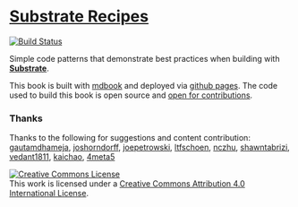# <a href="https://substrate.dev/recipes">Substrate Recipes</a>
[![Build Status](https://travis-ci.org/substrate-developer-hub/recipes.svg?branch=master)](https://travis-ci.org/substrate-developer-hub/recipes)

Simple code patterns that demonstrate best practices when building with **[Substrate](https://github.com/paritytech/substrate)**.

This book is built with [mdbook](https://rust-lang-nursery.github.io/mdBook/continuous-integration.html) and deployed via [github pages](https://pages.github.com/). The code used to build this book is open source and [open for contributions](./CONTRIBUTING.md).

### Thanks
Thanks to the following for suggestions and content contribution: [gautamdhameja](https://github.com/gautamdhameja), [joshorndorff](https://github.com/JoshOrndorff), [joepetrowski](https://github.com/joepetrowski), [ltfschoen](https://github.com/ltfschoen), [nczhu](https://github.com/nczhu), [shawntabrizi](https://github.com/shawntabrizi), [vedant1811](https://github.com/vedant1811), [kaichao](https://github.com/kaichaosun), [4meta5](https://github.com/4meta5)

<a rel="license" href="http://creativecommons.org/licenses/by/4.0/"><img alt="Creative Commons License" style="border-width:0" src="https://i.creativecommons.org/l/by/4.0/88x31.png" /></a><br />This work is licensed under a <a rel="license" href="http://creativecommons.org/licenses/by/4.0/">Creative Commons Attribution 4.0 International License</a>.